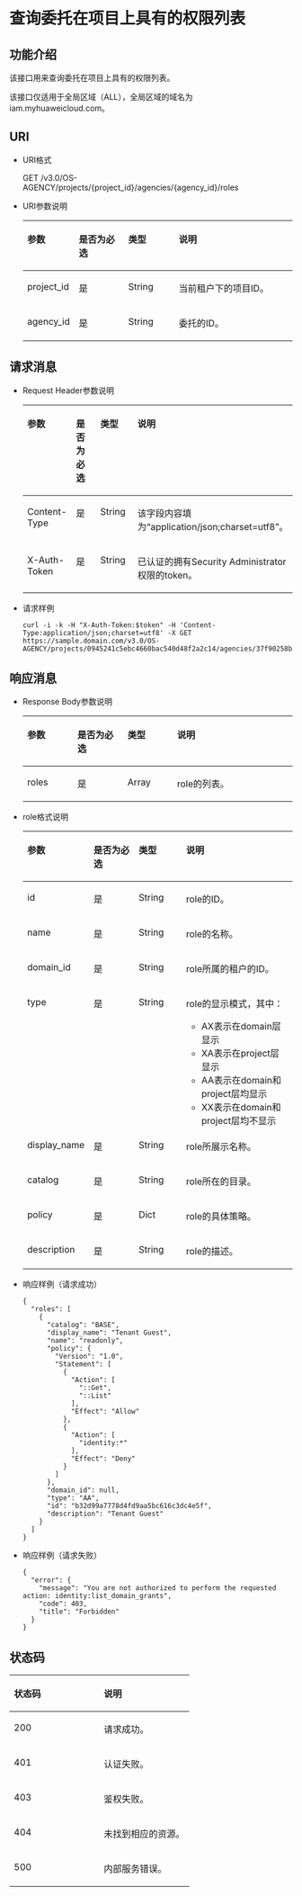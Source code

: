 # 查询委托在项目上具有的权限列表<a name="ZH-CN_TOPIC_0110485138"></a>

## 功能介绍<a name="s48f1857f7f6d48a3985f62aa814b421d"></a>

该接口用来查询委托在项目上具有的权限列表。

该接口仅适用于全局区域（ALL），全局区域的域名为iam.myhuaweicloud.com。

## URI<a name="sfe5ded2143184f9d9e1ae057fbeec16c"></a>

-   URI格式

    GET /v3.0/OS-AGENCY/projects/\{project\_id\}/agencies/\{agency\_id\}/roles


-   URI参数说明

    <a name="t2aa5c624f4c74e67979449d61a0ceee3"></a>
    <table><thead align="left"><tr id="r18c4c13a248d44b0bf3aea4524953fa7"><th class="cellrowborder" valign="top" width="18.360000000000003%" id="mcps1.1.5.1.1"><p id="af081f9f416d84fd193f19a8e514c3e52"><a name="af081f9f416d84fd193f19a8e514c3e52"></a><a name="af081f9f416d84fd193f19a8e514c3e52"></a>参数</p>
    </th>
    <th class="cellrowborder" valign="top" width="18.48%" id="mcps1.1.5.1.2"><p id="a8c4799aa5ce1465695d91d6d4d55e27d"><a name="a8c4799aa5ce1465695d91d6d4d55e27d"></a><a name="a8c4799aa5ce1465695d91d6d4d55e27d"></a>是否为必选</p>
    </th>
    <th class="cellrowborder" valign="top" width="18.86%" id="mcps1.1.5.1.3"><p id="a57a24f48f77e4ae9955876b9a8f4ee7c"><a name="a57a24f48f77e4ae9955876b9a8f4ee7c"></a><a name="a57a24f48f77e4ae9955876b9a8f4ee7c"></a>类型</p>
    </th>
    <th class="cellrowborder" valign="top" width="44.3%" id="mcps1.1.5.1.4"><p id="ad6aa3bad53c04c0b82b35e497f43bfec"><a name="ad6aa3bad53c04c0b82b35e497f43bfec"></a><a name="ad6aa3bad53c04c0b82b35e497f43bfec"></a>说明</p>
    </th>
    </tr>
    </thead>
    <tbody><tr id="rdc4170c186354c2f91b3b12f6386737d"><td class="cellrowborder" valign="top" width="18.360000000000003%" headers="mcps1.1.5.1.1 "><p id="a40693609e98c4aaea2351499640cc4af"><a name="a40693609e98c4aaea2351499640cc4af"></a><a name="a40693609e98c4aaea2351499640cc4af"></a>project_id</p>
    </td>
    <td class="cellrowborder" valign="top" width="18.48%" headers="mcps1.1.5.1.2 "><p id="ac4382c99bc924ab5b78cf6e509a1b0eb"><a name="ac4382c99bc924ab5b78cf6e509a1b0eb"></a><a name="ac4382c99bc924ab5b78cf6e509a1b0eb"></a>是</p>
    </td>
    <td class="cellrowborder" valign="top" width="18.86%" headers="mcps1.1.5.1.3 "><p id="a8c96ed441f034e50845d1764bdb63b57"><a name="a8c96ed441f034e50845d1764bdb63b57"></a><a name="a8c96ed441f034e50845d1764bdb63b57"></a>String</p>
    </td>
    <td class="cellrowborder" valign="top" width="44.3%" headers="mcps1.1.5.1.4 "><p id="a7667ef562ece4a14b23cf0e3f9d24f32"><a name="a7667ef562ece4a14b23cf0e3f9d24f32"></a><a name="a7667ef562ece4a14b23cf0e3f9d24f32"></a>当前租户下的项目ID。</p>
    </td>
    </tr>
    <tr id="r3a9071e9271144ea90ac659d8cb1aa15"><td class="cellrowborder" valign="top" width="18.360000000000003%" headers="mcps1.1.5.1.1 "><p id="af2acb86b260b4702b19ab9673276497f"><a name="af2acb86b260b4702b19ab9673276497f"></a><a name="af2acb86b260b4702b19ab9673276497f"></a>agency_id</p>
    </td>
    <td class="cellrowborder" valign="top" width="18.48%" headers="mcps1.1.5.1.2 "><p id="ab283131f761148199333bf5f71b82283"><a name="ab283131f761148199333bf5f71b82283"></a><a name="ab283131f761148199333bf5f71b82283"></a>是</p>
    </td>
    <td class="cellrowborder" valign="top" width="18.86%" headers="mcps1.1.5.1.3 "><p id="abfa70ffe4158411aae2bba76f5d7b7c6"><a name="abfa70ffe4158411aae2bba76f5d7b7c6"></a><a name="abfa70ffe4158411aae2bba76f5d7b7c6"></a>String</p>
    </td>
    <td class="cellrowborder" valign="top" width="44.3%" headers="mcps1.1.5.1.4 "><p id="a6ab8ddc960e64012b8e1e90823d4bee1"><a name="a6ab8ddc960e64012b8e1e90823d4bee1"></a><a name="a6ab8ddc960e64012b8e1e90823d4bee1"></a>委托的ID。</p>
    </td>
    </tr>
    </tbody>
    </table>


## 请求消息<a name="s55f94d8e06e84a6586f85cdad674bc28"></a>

-   Request Header参数说明

    <a name="tdbe70f15bc7d49b6a23afd3d4b2200b0"></a>
    <table><thead align="left"><tr id="r0183ddc5d1e44f7bbb33b611f4a7eba1"><th class="cellrowborder" valign="top" width="18.56%" id="mcps1.1.5.1.1"><p id="a686a86141a60438ca8daa521fc171b65"><a name="a686a86141a60438ca8daa521fc171b65"></a><a name="a686a86141a60438ca8daa521fc171b65"></a>参数</p>
    </th>
    <th class="cellrowborder" valign="top" width="18.459999999999997%" id="mcps1.1.5.1.2"><p id="a987b6ec3275142678866ad2a4d2cb6bc"><a name="a987b6ec3275142678866ad2a4d2cb6bc"></a><a name="a987b6ec3275142678866ad2a4d2cb6bc"></a>是否为必选</p>
    </th>
    <th class="cellrowborder" valign="top" width="18.4%" id="mcps1.1.5.1.3"><p id="ab73c433bc94940f193659eda3fc3bffb"><a name="ab73c433bc94940f193659eda3fc3bffb"></a><a name="ab73c433bc94940f193659eda3fc3bffb"></a>类型</p>
    </th>
    <th class="cellrowborder" valign="top" width="44.58%" id="mcps1.1.5.1.4"><p id="a2a0caa56617840adb1a30f86e39c759c"><a name="a2a0caa56617840adb1a30f86e39c759c"></a><a name="a2a0caa56617840adb1a30f86e39c759c"></a>说明</p>
    </th>
    </tr>
    </thead>
    <tbody><tr id="r27a84c3d7e7246a8b705ec299daa27c5"><td class="cellrowborder" valign="top" width="18.56%" headers="mcps1.1.5.1.1 "><p id="ab88e0563a1bd49a586f3361c9c66c85c"><a name="ab88e0563a1bd49a586f3361c9c66c85c"></a><a name="ab88e0563a1bd49a586f3361c9c66c85c"></a>Content-Type</p>
    </td>
    <td class="cellrowborder" valign="top" width="18.459999999999997%" headers="mcps1.1.5.1.2 "><p id="a255d4e6cd16e4622af9250aa8ac21078"><a name="a255d4e6cd16e4622af9250aa8ac21078"></a><a name="a255d4e6cd16e4622af9250aa8ac21078"></a>是</p>
    </td>
    <td class="cellrowborder" valign="top" width="18.4%" headers="mcps1.1.5.1.3 "><p id="a184d2ad93eb1453da466311b8f2ecfa2"><a name="a184d2ad93eb1453da466311b8f2ecfa2"></a><a name="a184d2ad93eb1453da466311b8f2ecfa2"></a>String</p>
    </td>
    <td class="cellrowborder" valign="top" width="44.58%" headers="mcps1.1.5.1.4 "><p id="ae1b8420f4bf14f849b98f906d5efe919"><a name="ae1b8420f4bf14f849b98f906d5efe919"></a><a name="ae1b8420f4bf14f849b98f906d5efe919"></a>该字段内容填为<span class="parmvalue" id="parmvalue1823317483242"><a name="parmvalue1823317483242"></a><a name="parmvalue1823317483242"></a>“application/json;charset=utf8”</span>。</p>
    </td>
    </tr>
    <tr id="r3c0e62e0463c4e388d7f1bd5e92d820f"><td class="cellrowborder" valign="top" width="18.56%" headers="mcps1.1.5.1.1 "><p id="aaec0543ccbda4911a062562fb2db2330"><a name="aaec0543ccbda4911a062562fb2db2330"></a><a name="aaec0543ccbda4911a062562fb2db2330"></a>X-Auth-Token</p>
    </td>
    <td class="cellrowborder" valign="top" width="18.459999999999997%" headers="mcps1.1.5.1.2 "><p id="accdd3e8baa7f47fc807bbc16ce141f99"><a name="accdd3e8baa7f47fc807bbc16ce141f99"></a><a name="accdd3e8baa7f47fc807bbc16ce141f99"></a>是</p>
    </td>
    <td class="cellrowborder" valign="top" width="18.4%" headers="mcps1.1.5.1.3 "><p id="ace027e4985744723948acbf16a7f2fa0"><a name="ace027e4985744723948acbf16a7f2fa0"></a><a name="ace027e4985744723948acbf16a7f2fa0"></a>String</p>
    </td>
    <td class="cellrowborder" valign="top" width="44.58%" headers="mcps1.1.5.1.4 "><p id="p24365116114316"><a name="p24365116114316"></a><a name="p24365116114316"></a>已认证的拥有Security Administrator权限的token。</p>
    </td>
    </tr>
    </tbody>
    </table>


-   请求样例

    ```
    curl -i -k -H "X-Auth-Token:$token" -H 'Content-Type:application/json;charset=utf8' -X GET https://sample.domain.com/v3.0/OS-AGENCY/projects/0945241c5ebc4660bac540d48f2a2c14/agencies/37f90258b820472bbc8a0f4f0bfd720d/roles
    ```


## 响应消息<a name="s06000b8879ab4e03a6a9bb9819efc6cf"></a>

-   Response Body参数说明

    <a name="table1197403313610"></a>
    <table><thead align="left"><tr id="row7135103417619"><th class="cellrowborder" valign="top" width="18.59%" id="mcps1.1.5.1.1"><p id="p11351734662"><a name="p11351734662"></a><a name="p11351734662"></a>参数</p>
    </th>
    <th class="cellrowborder" valign="top" width="18.59%" id="mcps1.1.5.1.2"><p id="p1513513346616"><a name="p1513513346616"></a><a name="p1513513346616"></a>是否为必选</p>
    </th>
    <th class="cellrowborder" valign="top" width="18.35%" id="mcps1.1.5.1.3"><p id="p12135183418616"><a name="p12135183418616"></a><a name="p12135183418616"></a>类型</p>
    </th>
    <th class="cellrowborder" valign="top" width="44.47%" id="mcps1.1.5.1.4"><p id="p1913510342618"><a name="p1913510342618"></a><a name="p1913510342618"></a>说明</p>
    </th>
    </tr>
    </thead>
    <tbody><tr id="row61356341861"><td class="cellrowborder" valign="top" width="18.59%" headers="mcps1.1.5.1.1 "><p id="p191354341265"><a name="p191354341265"></a><a name="p191354341265"></a>roles</p>
    </td>
    <td class="cellrowborder" valign="top" width="18.59%" headers="mcps1.1.5.1.2 "><p id="p4135133417619"><a name="p4135133417619"></a><a name="p4135133417619"></a>是</p>
    </td>
    <td class="cellrowborder" valign="top" width="18.35%" headers="mcps1.1.5.1.3 "><p id="p18135183419616"><a name="p18135183419616"></a><a name="p18135183419616"></a>Array</p>
    </td>
    <td class="cellrowborder" valign="top" width="44.47%" headers="mcps1.1.5.1.4 "><p id="p16136734669"><a name="p16136734669"></a><a name="p16136734669"></a>role的列表。</p>
    </td>
    </tr>
    </tbody>
    </table>

-   role格式说明

    <a name="table179862331160"></a>
    <table><thead align="left"><tr id="row013633411613"><th class="cellrowborder" valign="top" width="18.990000000000002%" id="mcps1.1.5.1.1"><p id="p1713617342614"><a name="p1713617342614"></a><a name="p1713617342614"></a>参数</p>
    </th>
    <th class="cellrowborder" valign="top" width="18.32%" id="mcps1.1.5.1.2"><p id="p1513683415612"><a name="p1513683415612"></a><a name="p1513683415612"></a>是否为必选</p>
    </th>
    <th class="cellrowborder" valign="top" width="18.35%" id="mcps1.1.5.1.3"><p id="p13136134667"><a name="p13136134667"></a><a name="p13136134667"></a>类型</p>
    </th>
    <th class="cellrowborder" valign="top" width="44.34%" id="mcps1.1.5.1.4"><p id="p1513683416619"><a name="p1513683416619"></a><a name="p1513683416619"></a>说明</p>
    </th>
    </tr>
    </thead>
    <tbody><tr id="row41368341465"><td class="cellrowborder" valign="top" width="18.990000000000002%" headers="mcps1.1.5.1.1 "><p id="p141368349618"><a name="p141368349618"></a><a name="p141368349618"></a>id</p>
    </td>
    <td class="cellrowborder" valign="top" width="18.32%" headers="mcps1.1.5.1.2 "><p id="p1313616343616"><a name="p1313616343616"></a><a name="p1313616343616"></a>是</p>
    </td>
    <td class="cellrowborder" valign="top" width="18.35%" headers="mcps1.1.5.1.3 "><p id="p813643416614"><a name="p813643416614"></a><a name="p813643416614"></a>String</p>
    </td>
    <td class="cellrowborder" valign="top" width="44.34%" headers="mcps1.1.5.1.4 "><p id="p19136934663"><a name="p19136934663"></a><a name="p19136934663"></a>role的ID。</p>
    </td>
    </tr>
    <tr id="row1513613341768"><td class="cellrowborder" valign="top" width="18.990000000000002%" headers="mcps1.1.5.1.1 "><p id="p6136123420612"><a name="p6136123420612"></a><a name="p6136123420612"></a>name</p>
    </td>
    <td class="cellrowborder" valign="top" width="18.32%" headers="mcps1.1.5.1.2 "><p id="p181369340612"><a name="p181369340612"></a><a name="p181369340612"></a>是</p>
    </td>
    <td class="cellrowborder" valign="top" width="18.35%" headers="mcps1.1.5.1.3 "><p id="p613717348616"><a name="p613717348616"></a><a name="p613717348616"></a>String</p>
    </td>
    <td class="cellrowborder" valign="top" width="44.34%" headers="mcps1.1.5.1.4 "><p id="p61371534960"><a name="p61371534960"></a><a name="p61371534960"></a>role的名称。</p>
    </td>
    </tr>
    <tr id="row313718341068"><td class="cellrowborder" valign="top" width="18.990000000000002%" headers="mcps1.1.5.1.1 "><p id="p18137134467"><a name="p18137134467"></a><a name="p18137134467"></a>domain_id</p>
    </td>
    <td class="cellrowborder" valign="top" width="18.32%" headers="mcps1.1.5.1.2 "><p id="p7137534160"><a name="p7137534160"></a><a name="p7137534160"></a>是</p>
    </td>
    <td class="cellrowborder" valign="top" width="18.35%" headers="mcps1.1.5.1.3 "><p id="p313743413618"><a name="p313743413618"></a><a name="p313743413618"></a>String</p>
    </td>
    <td class="cellrowborder" valign="top" width="44.34%" headers="mcps1.1.5.1.4 "><p id="p513712341267"><a name="p513712341267"></a><a name="p513712341267"></a>role所属的租户的ID。</p>
    </td>
    </tr>
    <tr id="row213718343620"><td class="cellrowborder" valign="top" width="18.990000000000002%" headers="mcps1.1.5.1.1 "><p id="p81372349620"><a name="p81372349620"></a><a name="p81372349620"></a>type</p>
    </td>
    <td class="cellrowborder" valign="top" width="18.32%" headers="mcps1.1.5.1.2 "><p id="p16137103412612"><a name="p16137103412612"></a><a name="p16137103412612"></a>是</p>
    </td>
    <td class="cellrowborder" valign="top" width="18.35%" headers="mcps1.1.5.1.3 "><p id="p1313712341069"><a name="p1313712341069"></a><a name="p1313712341069"></a>String</p>
    </td>
    <td class="cellrowborder" valign="top" width="44.34%" headers="mcps1.1.5.1.4 "><p id="p81371134667"><a name="p81371134667"></a><a name="p81371134667"></a>role的显示模式，其中：</p>
    <a name="ul15044348114419"></a><a name="ul15044348114419"></a><ul id="ul15044348114419"><li>AX表示在domain层显示</li><li>XA表示在project层显示</li><li>AA表示在domain和project层均显示</li><li>XX表示在domain和project层均不显示</li></ul>
    </td>
    </tr>
    <tr id="row4137163412617"><td class="cellrowborder" valign="top" width="18.990000000000002%" headers="mcps1.1.5.1.1 "><p id="p613712349613"><a name="p613712349613"></a><a name="p613712349613"></a>display_name</p>
    </td>
    <td class="cellrowborder" valign="top" width="18.32%" headers="mcps1.1.5.1.2 "><p id="p1813715342614"><a name="p1813715342614"></a><a name="p1813715342614"></a>是</p>
    </td>
    <td class="cellrowborder" valign="top" width="18.35%" headers="mcps1.1.5.1.3 "><p id="p51371334867"><a name="p51371334867"></a><a name="p51371334867"></a>String</p>
    </td>
    <td class="cellrowborder" valign="top" width="44.34%" headers="mcps1.1.5.1.4 "><p id="p3137634366"><a name="p3137634366"></a><a name="p3137634366"></a>role所展示名称。</p>
    </td>
    </tr>
    <tr id="row201371934965"><td class="cellrowborder" valign="top" width="18.990000000000002%" headers="mcps1.1.5.1.1 "><p id="p191371534562"><a name="p191371534562"></a><a name="p191371534562"></a>catalog</p>
    </td>
    <td class="cellrowborder" valign="top" width="18.32%" headers="mcps1.1.5.1.2 "><p id="p5137434764"><a name="p5137434764"></a><a name="p5137434764"></a>是</p>
    </td>
    <td class="cellrowborder" valign="top" width="18.35%" headers="mcps1.1.5.1.3 "><p id="p1413711341862"><a name="p1413711341862"></a><a name="p1413711341862"></a>String</p>
    </td>
    <td class="cellrowborder" valign="top" width="44.34%" headers="mcps1.1.5.1.4 "><p id="p8137183413612"><a name="p8137183413612"></a><a name="p8137183413612"></a>role所在的目录。</p>
    </td>
    </tr>
    <tr id="row1713720342617"><td class="cellrowborder" valign="top" width="18.990000000000002%" headers="mcps1.1.5.1.1 "><p id="p71379346610"><a name="p71379346610"></a><a name="p71379346610"></a>policy</p>
    </td>
    <td class="cellrowborder" valign="top" width="18.32%" headers="mcps1.1.5.1.2 "><p id="p1513763415613"><a name="p1513763415613"></a><a name="p1513763415613"></a>是</p>
    </td>
    <td class="cellrowborder" valign="top" width="18.35%" headers="mcps1.1.5.1.3 "><p id="p19137123416611"><a name="p19137123416611"></a><a name="p19137123416611"></a>Dict</p>
    </td>
    <td class="cellrowborder" valign="top" width="44.34%" headers="mcps1.1.5.1.4 "><p id="p613733419619"><a name="p613733419619"></a><a name="p613733419619"></a>role的具体策略。</p>
    </td>
    </tr>
    <tr id="row113853412618"><td class="cellrowborder" valign="top" width="18.990000000000002%" headers="mcps1.1.5.1.1 "><p id="p18138173413613"><a name="p18138173413613"></a><a name="p18138173413613"></a>description</p>
    </td>
    <td class="cellrowborder" valign="top" width="18.32%" headers="mcps1.1.5.1.2 "><p id="p16138134762"><a name="p16138134762"></a><a name="p16138134762"></a>是</p>
    </td>
    <td class="cellrowborder" valign="top" width="18.35%" headers="mcps1.1.5.1.3 "><p id="p1313863412612"><a name="p1313863412612"></a><a name="p1313863412612"></a>String</p>
    </td>
    <td class="cellrowborder" valign="top" width="44.34%" headers="mcps1.1.5.1.4 "><p id="p3138734967"><a name="p3138734967"></a><a name="p3138734967"></a>role的描述。</p>
    </td>
    </tr>
    </tbody>
    </table>

-   响应样例（请求成功）

    ```
    {
      "roles": [
        {
          "catalog": "BASE",
          "display_name": "Tenant Guest",
          "name": "readonly",
          "policy": {
            "Version": "1.0",
            "Statement": [
              {
                "Action": [
                  "::Get",
                  "::List"
                ],
                "Effect": "Allow"
              },
              {
                "Action": [
                  "identity:*"
                ],
                "Effect": "Deny"
              }
            ]
          },
          "domain_id": null,
          "type": "AA",
          "id": "b32d99a7778d4fd9aa5bc616c3dc4e5f",
          "description": "Tenant Guest"
        }
      ]
    }
    ```


-   响应样例（请求失败）

    ```
    {
      "error": {
        "message": "You are not authorized to perform the requested action: identity:list_domain_grants",
        "code": 403,
        "title": "Forbidden"
      }
    }
    ```


## 状态码<a name="scf548a47ab574da29926f89ef11f04ae"></a>

<a name="tb53a27db12514b78ad298186ef40e680"></a>
<table><thead align="left"><tr id="r279e3eb7e49b4038972afa957729a748"><th class="cellrowborder" valign="top" width="50%" id="mcps1.1.3.1.1"><p id="a9bedbb306c1c4c5a92b6662fb91c79e9"><a name="a9bedbb306c1c4c5a92b6662fb91c79e9"></a><a name="a9bedbb306c1c4c5a92b6662fb91c79e9"></a>状态码</p>
</th>
<th class="cellrowborder" valign="top" width="50%" id="mcps1.1.3.1.2"><p id="a52ffdf443ea24d128f4e34c0107d0926"><a name="a52ffdf443ea24d128f4e34c0107d0926"></a><a name="a52ffdf443ea24d128f4e34c0107d0926"></a>说明</p>
</th>
</tr>
</thead>
<tbody><tr id="red8d37eb6722412b88f3eb1e4f5bab7f"><td class="cellrowborder" valign="top" width="50%" headers="mcps1.1.3.1.1 "><p id="a87de5f8b9420480f966e3eb889329931"><a name="a87de5f8b9420480f966e3eb889329931"></a><a name="a87de5f8b9420480f966e3eb889329931"></a>200</p>
</td>
<td class="cellrowborder" valign="top" width="50%" headers="mcps1.1.3.1.2 "><p id="ad8bc42b733a44c5c9404c6bcc526e731"><a name="ad8bc42b733a44c5c9404c6bcc526e731"></a><a name="ad8bc42b733a44c5c9404c6bcc526e731"></a>请求成功。</p>
</td>
</tr>
<tr id="rda51c028632943a9a6fa1eb0365f3664"><td class="cellrowborder" valign="top" width="50%" headers="mcps1.1.3.1.1 "><p id="a745635e99e6a45a9be223af7cc9d2ee8"><a name="a745635e99e6a45a9be223af7cc9d2ee8"></a><a name="a745635e99e6a45a9be223af7cc9d2ee8"></a>401</p>
</td>
<td class="cellrowborder" valign="top" width="50%" headers="mcps1.1.3.1.2 "><p id="a1de7e41af81e4726b60783ac3ec12540"><a name="a1de7e41af81e4726b60783ac3ec12540"></a><a name="a1de7e41af81e4726b60783ac3ec12540"></a>认证失败。</p>
</td>
</tr>
<tr id="r026dcca6127245af881a1a315754e829"><td class="cellrowborder" valign="top" width="50%" headers="mcps1.1.3.1.1 "><p id="abbaaccafee2440d392f1a96549b5315e"><a name="abbaaccafee2440d392f1a96549b5315e"></a><a name="abbaaccafee2440d392f1a96549b5315e"></a>403</p>
</td>
<td class="cellrowborder" valign="top" width="50%" headers="mcps1.1.3.1.2 "><p id="af05f4624b2714dc5b4a303761edd70cb"><a name="af05f4624b2714dc5b4a303761edd70cb"></a><a name="af05f4624b2714dc5b4a303761edd70cb"></a>鉴权失败。</p>
</td>
</tr>
<tr id="r69ed72922d0d4fc2a55306dfeb35088a"><td class="cellrowborder" valign="top" width="50%" headers="mcps1.1.3.1.1 "><p id="a22e902a300dc4c848ae5cb3a38c9ffdb"><a name="a22e902a300dc4c848ae5cb3a38c9ffdb"></a><a name="a22e902a300dc4c848ae5cb3a38c9ffdb"></a>404</p>
</td>
<td class="cellrowborder" valign="top" width="50%" headers="mcps1.1.3.1.2 "><p id="aedf5ad7f6ce548df8c144eb22d4169e3"><a name="aedf5ad7f6ce548df8c144eb22d4169e3"></a><a name="aedf5ad7f6ce548df8c144eb22d4169e3"></a>未找到相应的资源。</p>
</td>
</tr>
<tr id="rd2bf1b5d8b2045cc81056adcd99a218e"><td class="cellrowborder" valign="top" width="50%" headers="mcps1.1.3.1.1 "><p id="afe93fd683f8c4b8b8a04e62378c114cd"><a name="afe93fd683f8c4b8b8a04e62378c114cd"></a><a name="afe93fd683f8c4b8b8a04e62378c114cd"></a>500</p>
</td>
<td class="cellrowborder" valign="top" width="50%" headers="mcps1.1.3.1.2 "><p id="ad557276af93c4191ad5f64824f932feb"><a name="ad557276af93c4191ad5f64824f932feb"></a><a name="ad557276af93c4191ad5f64824f932feb"></a>内部服务错误。</p>
</td>
</tr>
</tbody>
</table>

